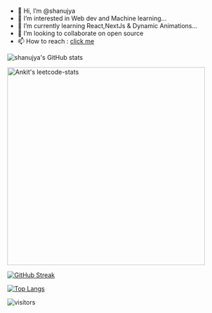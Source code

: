 - 👋 Hi, I’m @shanujya
- 👀 I’m interested in Web dev and Machine learning...
- 🌱 I’m currently learning React,NextJs & Dynamic Animations...
- 💞️ I’m looking to collaborate on open source
- 📫 How to reach : [click me](https://www.linkedin.com/in/shanujya-mishra)

<!---
shanujya/shanujya is a ✨ special ✨ repository because its `README.md` (this file) appears on your GitHub profile.
You can click the Preview link to take a look at your changes.
--->
![shanujya's GitHub stats](https://github-readme-stats.vercel.app/api?username=shanujya&hide=stars,prs,issues)


<a href="https://leetcode.com/shanujya/" target="_blank"><img src="https://leetcard.jacoblin.cool/shanujya?hide=ranking&theme=unicorn&extension=heatmap" alt="Ankit's leetcode-stats" width="450" ></a>

[![GitHub Streak](http://github-readme-streak-stats.herokuapp.com?user=shanujya&theme=buefy&background=FFFFFF)](https://github.com/shanujya)

 [![Top Langs](https://github-readme-stats.vercel.app/api/top-langs?username=shanujya&show_icons=true&locale=en&layout=compact)](https://github.com/shanujya) 


![visitors](https://visitor-badge.laobi.icu/badge?page_id=shanujya)
